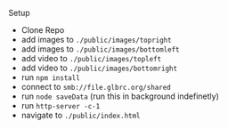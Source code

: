Setup
- Clone Repo
- add images to `./public/images/topright`
- add images to `./public/images/bottomleft`
- add video to `./public/images/topleft`
- add video to `./public/images/bottomright`
- run `npm install`
- connect to `smb://file.glbrc.org/shared`
- run `node saveData` (run this in background indefinetly)
- run `http-server -c-1`
- navigate to `./public/index.html`
